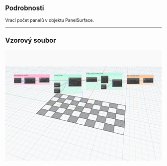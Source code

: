 ## Podrobnosti
Vrací počet panelů v objektu PanelSurface.
___
## Vzorový soubor

![NumPanels](./Autodesk.DesignScript.Geometry.PanelSurface.NumPanels_img.jpg)
